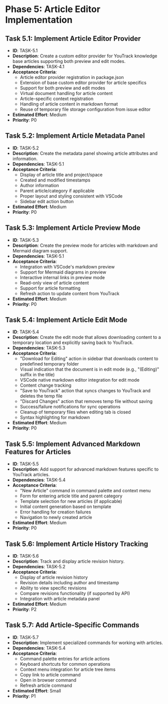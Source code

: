 # Phase 5: Article Editor Implementation

## Task 5.1: Implement Article Editor Provider
- **ID**: TASK-5.1
- **Description**: Create a custom editor provider for YouTrack knowledge base articles supporting both preview and edit modes.
- **Dependencies**: TASK-4.1
- **Acceptance Criteria**:
  - Article editor provider registration in package.json
  - Extension of base custom editor provider for article specifics
  - Support for both preview and edit modes
  - Virtual document handling for article content
  - Article-specific context registration
  - Handling of article content in markdown format
  - Reuse of temporary file storage configuration from issue editor
- **Estimated Effort**: Medium
- **Priority**: P0

## Task 5.2: Implement Article Metadata Panel
- **ID**: TASK-5.2
- **Description**: Create the metadata panel showing article attributes and information.
- **Dependencies**: TASK-5.1
- **Acceptance Criteria**:
  - Display of article title and project/space
  - Created and modified timestamps
  - Author information
  - Parent article/category if applicable
  - Proper layout and styling consistent with VSCode
  - Sidebar edit action button
- **Estimated Effort**: Medium
- **Priority**: P0

## Task 5.3: Implement Article Preview Mode
- **ID**: TASK-5.3
- **Description**: Create the preview mode for articles with markdown and Mermaid diagram support.
- **Dependencies**: TASK-5.1
- **Acceptance Criteria**:
  - Integration with VSCode's markdown preview
  - Support for Mermaid diagrams in preview
  - Interactive internal links in preview mode
  - Read-only view of article content
  - Support for article formatting
  - Refresh action to update content from YouTrack
- **Estimated Effort**: Medium
- **Priority**: P0

## Task 5.4: Implement Article Edit Mode
- **ID**: TASK-5.4
- **Description**: Create the edit mode that allows downloading content to a temporary location and explicitly saving back to YouTrack.
- **Dependencies**: TASK-5.3
- **Acceptance Criteria**:
  - "Download for Editing" action in sidebar that downloads content to predefined temporary folder
  - Visual indication that the document is in edit mode (e.g., "(Editing)" suffix in the title)
  - VSCode native markdown editor integration for edit mode
  - Content change tracking
  - "Save to YouTrack" action that syncs changes to YouTrack and deletes the temp file
  - "Discard Changes" action that removes temp file without saving
  - Success/failure notifications for sync operations
  - Cleanup of temporary files when editing tab is closed
  - Syntax highlighting for markdown
- **Estimated Effort**: Medium
- **Priority**: P0

## Task 5.5: Implement Advanced Markdown Features for Articles
- **ID**: TASK-5.5
- **Description**: Add support for advanced markdown features specific to YouTrack articles.
- **Dependencies**: TASK-5.4
- **Acceptance Criteria**:
  - "New Article" command in command palette and context menu
  - Form for entering article title and parent category
  - Template selection for new articles (if applicable)
  - Initial content generation based on template
  - Error handling for creation failures
  - Navigation to newly created article
- **Estimated Effort**: Medium
- **Priority**: P0

## Task 5.6: Implement Article History Tracking
- **ID**: TASK-5.6
- **Description**: Track and display article revision history.
- **Dependencies**: TASK-5.2
- **Acceptance Criteria**:
  - Display of article revision history
  - Revision details including author and timestamp
  - Ability to view specific revisions
  - Compare revisions functionality (if supported by API)
  - Integration with article metadata panel
- **Estimated Effort**: Medium
- **Priority**: P2

## Task 5.7: Add Article-Specific Commands
- **ID**: TASK-5.7
- **Description**: Implement specialized commands for working with articles.
- **Dependencies**: TASK-5.4
- **Acceptance Criteria**:
  - Command palette entries for article actions
  - Keyboard shortcuts for common operations
  - Context menu integration for article tree items
  - Copy link to article command
  - Open in browser command
  - Refresh article command
- **Estimated Effort**: Small
- **Priority**: P1
